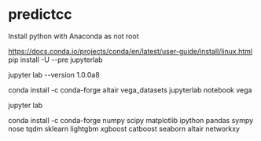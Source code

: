 # predictcc

Install python with Anaconda as not root

https://docs.conda.io/projects/conda/en/latest/user-guide/install/linux.html
pip install -U --pre jupyterlab

jupyter lab --version
1.0.0a8

conda install -c conda-forge altair vega_datasets jupyterlab notebook vega

jupyter lab

conda install -c conda-forge numpy scipy matplotlib ipython pandas sympy nose tqdm sklearn lightgbm xgboost catboost seaborn altair networkxy

